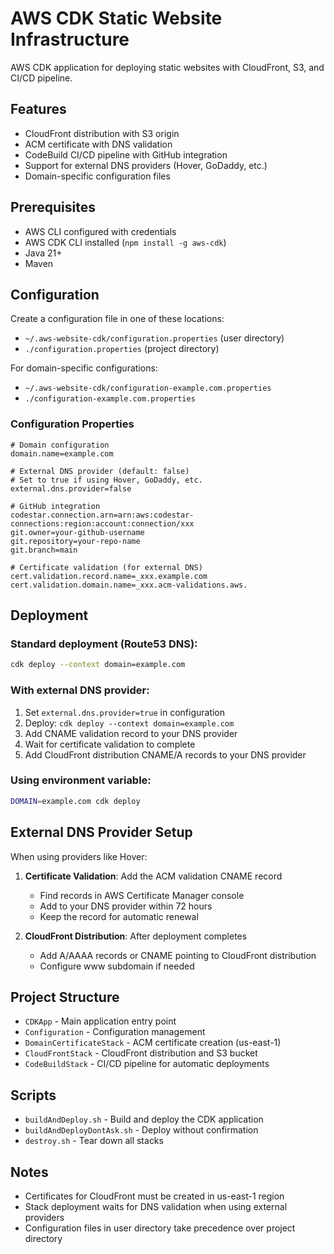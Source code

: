 # AWS CDK Static Website Infrastructure

AWS CDK application for deploying static websites with CloudFront, S3, and CI/CD pipeline.

## Features

- CloudFront distribution with S3 origin
- ACM certificate with DNS validation  
- CodeBuild CI/CD pipeline with GitHub integration
- Support for external DNS providers (Hover, GoDaddy, etc.)
- Domain-specific configuration files

## Prerequisites

- AWS CLI configured with credentials
- AWS CDK CLI installed (`npm install -g aws-cdk`)
- Java 21+
- Maven

## Configuration

Create a configuration file in one of these locations:
- `~/.aws-website-cdk/configuration.properties` (user directory)
- `./configuration.properties` (project directory)

For domain-specific configurations:
- `~/.aws-website-cdk/configuration-example.com.properties`
- `./configuration-example.com.properties`

### Configuration Properties

```properties
# Domain configuration
domain.name=example.com

# External DNS provider (default: false)
# Set to true if using Hover, GoDaddy, etc.
external.dns.provider=false

# GitHub integration
codestar.connection.arn=arn:aws:codestar-connections:region:account:connection/xxx
git.owner=your-github-username
git.repository=your-repo-name
git.branch=main

# Certificate validation (for external DNS)
cert.validation.record.name=_xxx.example.com
cert.validation.domain.name=_xxx.acm-validations.aws.
```

## Deployment

### Standard deployment (Route53 DNS):
```bash
cdk deploy --context domain=example.com
```

### With external DNS provider:
1. Set `external.dns.provider=true` in configuration
2. Deploy: `cdk deploy --context domain=example.com`
3. Add CNAME validation record to your DNS provider
4. Wait for certificate validation to complete
5. Add CloudFront distribution CNAME/A records to your DNS provider

### Using environment variable:
```bash
DOMAIN=example.com cdk deploy
```

## External DNS Provider Setup

When using providers like Hover:

1. **Certificate Validation**: Add the ACM validation CNAME record
   - Find records in AWS Certificate Manager console
   - Add to your DNS provider within 72 hours
   - Keep the record for automatic renewal

2. **CloudFront Distribution**: After deployment completes
   - Add A/AAAA records or CNAME pointing to CloudFront distribution
   - Configure www subdomain if needed

## Project Structure

- `CDKApp` - Main application entry point
- `Configuration` - Configuration management
- `DomainCertificateStack` - ACM certificate creation (us-east-1)
- `CloudFrontStack` - CloudFront distribution and S3 bucket
- `CodeBuildStack` - CI/CD pipeline for automatic deployments

## Scripts

- `buildAndDeploy.sh` - Build and deploy the CDK application
- `buildAndDeployDontAsk.sh` - Deploy without confirmation
- `destroy.sh` - Tear down all stacks

## Notes

- Certificates for CloudFront must be created in us-east-1 region
- Stack deployment waits for DNS validation when using external providers
- Configuration files in user directory take precedence over project directory